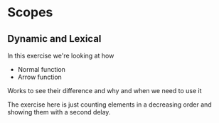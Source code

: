 # Scopes
## Dynamic and Lexical

In this exercise we're looking at how 
- Normal function
- Arrow function

Works to see their difference and why and when we need to use it

The exercise here is just counting elements in a decreasing order and showing them with a second delay.